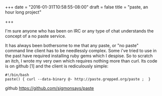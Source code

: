 +++
date = "2016-01-31T10:58:55-08:00"
draft = false
title = "paste, an hour long project"

+++

I'm sure anyone who has been on IRC or any type of chat understands the concept of a no paste service.

It has always been bothersome to me that any paste, or "no paste" command line client has to be needlessly complex. Some i've tried to 
use in the past have required installing ruby gems which I despise. So to scratch an itch, I wrote my very own which requires nothing
more than curl. Its code is on github [1] and the client is rediculously simple:

    #!/bin/bash
    paste() { curl --data-binary @- http://paste.grepped.org/paste ;  }

github https://github.com/sigmonsays/paste


